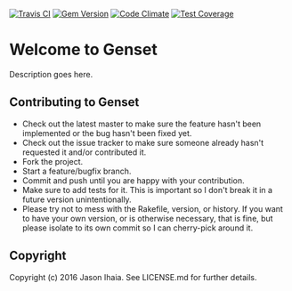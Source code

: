 [![Travis CI](https://travis-ci.org/genset/genset.svg?branch=develop)](https://travis-ci.org/genset/genset)
[![Gem Version](https://img.shields.io/gem/v/genset.svg)](https://rubygems.org/gems/genset)
[![Code Climate](https://codeclimate.com/github/genset/genset/badges/gpa.svg)](https://codeclimate.com/github/genset/genset)
[![Test Coverage](https://codeclimate.com/github/genset/genset/badges/coverage.svg)](https://codeclimate.com/github/genset/genset/coverage)

# Welcome to Genset

Description goes here.

## Contributing to Genset

* Check out the latest master to make sure the feature hasn't been implemented or the bug hasn't been fixed yet.
* Check out the issue tracker to make sure someone already hasn't requested it and/or contributed it.
* Fork the project.
* Start a feature/bugfix branch.
* Commit and push until you are happy with your contribution.
* Make sure to add tests for it. This is important so I don't break it in a future version unintentionally.
* Please try not to mess with the Rakefile, version, or history. If you want to have your own version, or is otherwise necessary, that is fine, but please isolate to its own commit so I can cherry-pick around it.

## Copyright

Copyright (c) 2016 Jason Ihaia. See LICENSE.md for
further details.
